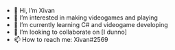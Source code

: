 - 👋 Hi, I’m Xivan
- 👀 I’m interested in making videogames and playing
- 🌱 I’m currently learning C# and videogame developing
- 💞️ I’m looking to collaborate on [I dunno]
- 📫 How to reach me: Xivan#2569

<!---
XivanCodes/XivanCodes is a ✨ special ✨ repository because its `README.md` (this file) appears on your GitHub profile.
You can click the Preview link to take a look at your changes.
--->
